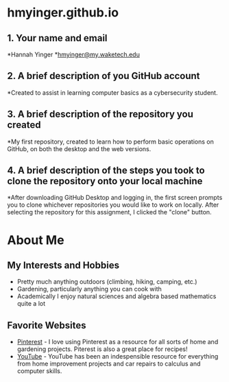 # hmyinger.github.io

## 1. Your name and email 
*Hannah Yinger
*hmyinger@my.waketech.edu

## 2. A brief description of you GitHub account 
*Created to assist in learning computer basics as a cybersecurity student.

## 3. A brief description of the repository you created 
*My first repository, created to learn how to perform basic operations on GitHub, on both the desktop and the web versions.

## 4. A brief description of the steps you took to clone the repository onto your local machine 
*After downloading GitHub Desktop and logging in, the first screen prompts you to clone whichever repositories you would like to work on locally. After selecting the repository for this assignment, I clicked the "clone" button. 

# About Me 

## My Interests and Hobbies
 * Pretty much anything outdoors (climbing, hiking, camping, etc.)
 * Gardening, particularly anything you can cook with
 * Academically I enjoy natural sciences and algebra based mathematics quite a lot

## Favorite Websites 
 * [Pinterest](https://www.pinterest.com/) - I love using Pinterest as a resource for all sorts of home and gardening projects. Piterest is also a great place for recipes!
 * [YouTube](https://www.youtube.com/) - YouTube has been an indespensible resource for everything from home improvement projects and car repairs to calculus and computer skills.
